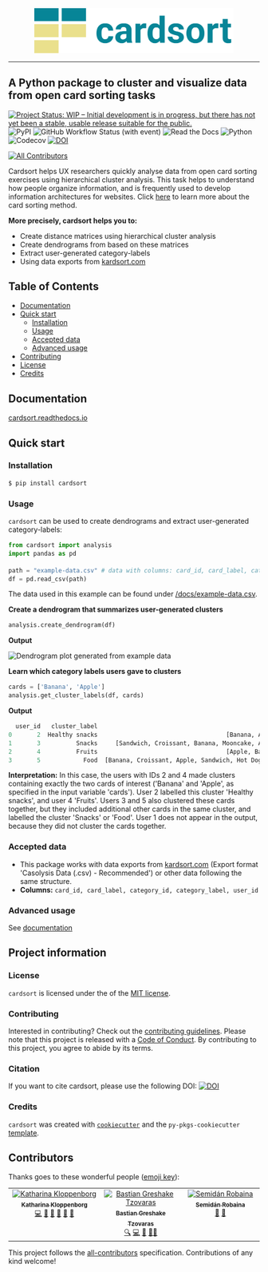 <div align="center">
<img src="https://raw.githubusercontent.com/katoss/cardsort/main/logo.png" width="400">
</div>
<hr>

## A Python package to cluster and visualize data from open card sorting tasks

[![Project Status: WIP – Initial development is in progress, but there has not yet been a stable, usable release suitable for the public.](https://www.repostatus.org/badges/latest/wip.svg)](https://www.repostatus.org/#wip)
![PyPI](https://img.shields.io/pypi/v/cardsort)
![GitHub Workflow Status (with event)](https://img.shields.io/github/actions/workflow/status/katoss/cardsort/CI.yml)
![Read the Docs](https://img.shields.io/readthedocs/cardsort)
![Python](https://img.shields.io/badge/Python-3.8--3.12-green)
![Codecov](https://img.shields.io/codecov/c/github/katoss/cardsort)
[![DOI](https://zenodo.org/badge/614836750.svg)](https://zenodo.org/badge/latestdoi/614836750)
<br>
<!-- ALL-CONTRIBUTORS-BADGE:START - Do not remove or modify this section -->
[![All Contributors](https://img.shields.io/badge/all_contributors-3-orange.svg?style=flat-square)](#contributors-)
<!-- ALL-CONTRIBUTORS-BADGE:END -->


Cardsort helps UX researchers quickly analyse data from open card sorting exercises using hierarchical cluster analysis. This task helps to understand how people organize information, and is frequently used to develop information architectures for websites. Click [here](https://www.nngroup.com/articles/card-sorting-definition/) to learn more about the card sorting method.

__More precisely, cardsort helps you to:__
* Create distance matrices using hierarchical cluster analysis
* Create dendrograms from based on these matrices
* Extract user-generated category-labels
* Using data exports from [kardsort.com](https://kardsort.com/)

## Table of Contents

- [Documentation](#documentation)
- [Quick start](#quick-start)
  - [Installation](#installation)
  - [Usage](#usage)
  - [Accepted data](#accepted-data)
  - [Advanced usage](#advanced-usage)
- [Contributing](#contributing)
- [License](#license)
- [Credits](#credits)

## Documentation
[cardsort.readthedocs.io](https://cardsort.readthedocs.io)

## Quick start
### Installation

```bash
$ pip install cardsort
```

### Usage

`cardsort` can be used to create dendrograms and extract user-generated category-labels:

```python
from cardsort import analysis
import pandas as pd

path = "example-data.csv" # data with columns: card_id, card_label, category_id, category_label, user_id
df = pd.read_csv(path) 
```

The data used in this example can be found under [/docs/example-data.csv](https://github.com/katoss/cardsort/blob/main/docs/example-data.csv).

__Create a dendrogram that summarizes user-generated clusters__
```python
analysis.create_dendrogram(df)
```

__Output__

![Dendrogram plot generated from example data](https://github.com/katoss/cardsort/blob/main/docs/dendrogram.png?raw=true)

__Learn which category labels users gave to clusters__
```python
cards = ['Banana', 'Apple']
analysis.get_cluster_labels(df, cards)
```
__Output__
```python
  user_id   cluster_label                                              cards
0       2  Healthy snacks                                    [Banana, Apple]
1       3          Snacks     [Sandwich, Croissant, Banana, Mooncake, Apple]
2       4          Fruits                                    [Apple, Banana]
3       5            Food  [Banana, Croissant, Apple, Sandwich, Hot Dog, ...
```
__Interpretation:__ In this case, the users with IDs 2 and 4 made clusters containing exactly the two cards of interest ('Banana' and 'Apple', as specified in the input variable 'cards'). User 2 labelled this cluster 'Healthy snacks', and user 4 'Fruits'. Users 3 and 5 also clustered these cards together, but they included additional other cards in the same cluster, and labelled the cluster 'Snacks' or 'Food'. User 1 does not appear in the output, because they did not cluster the cards together.

### Accepted data
* This package works with data exports from [kardsort.com](https://kardsort.com/) (Export format 'Casolysis Data (.csv) - Recommended') or other data following the same structure.
* __Columns:__ ```card_id, card_label, category_id, category_label, user_id```

### Advanced usage
See [documentation](https://cardsort.readthedocs.io)

## Project information
### License

`cardsort` is licensed under the of the [MIT license](https://github.com/katoss/cardsort/blob/documentation/LICENSE).

### Contributing

Interested in contributing? Check out the [contributing guidelines](https://cardsort.readthedocs.io/en/latest/contributing.html). Please note that this project is released with a [Code of Conduct](https://github.com/katoss/cardsort/blob/main/CONDUCT.md). By contributing to this project, you agree to abide by its terms.

### Citation

If you want to cite cardsort, please use the following DOI: [![DOI](https://zenodo.org/badge/614836750.svg)](https://zenodo.org/badge/latestdoi/614836750)

### Credits

`cardsort` was created with [`cookiecutter`](https://cookiecutter.readthedocs.io/en/latest/) and the `py-pkgs-cookiecutter` [template](https://github.com/py-pkgs/py-pkgs-cookiecutter).

## Contributors

Thanks goes to these wonderful people ([emoji key](https://allcontributors.org/docs/en/emoji-key)):
<!-- ALL-CONTRIBUTORS-LIST:START - Do not remove or modify this section -->
<!-- prettier-ignore-start -->
<!-- markdownlint-disable -->
<table>
  <tbody>
    <tr>
      <td align="center" valign="top" width="14.28%"><a href="https://github.com/katoss"><img src="https://avatars.githubusercontent.com/u/23122159?v=4?s=100" width="100px;" alt="Katharina Kloppenborg"/><br /><sub><b>Katharina Kloppenborg</b></sub></a><br /><a href="https://github.com/katoss/cardsort/commits?author=katoss" title="Code">💻</a> <a href="#ideas-katoss" title="Ideas, Planning, & Feedback">🤔</a> <a href="https://github.com/katoss/cardsort/commits?author=katoss" title="Documentation">📖</a> <a href="#design-katoss" title="Design">🎨</a> <a href="#projectManagement-katoss" title="Project Management">📆</a> <a href="#research-katoss" title="Research">🔬</a></td>
      <td align="center" valign="top" width="14.28%"><a href="https://tzovar.as"><img src="https://avatars.githubusercontent.com/u/674899?v=4?s=100" width="100px;" alt="Bastian Greshake Tzovaras"/><br /><sub><b>Bastian Greshake Tzovaras</b></sub></a><br /><a href="#fundingFinding-gedankenstuecke" title="Funding Finding">🔍</a> <a href="https://github.com/katoss/cardsort/commits?author=gedankenstuecke" title="Code">💻</a> <a href="#ideas-gedankenstuecke" title="Ideas, Planning, & Feedback">🤔</a> <a href="#mentoring-gedankenstuecke" title="Mentoring">🧑‍🏫</a></td>
      <td align="center" valign="top" width="14.28%"><a href="https://www.linkedin.com/in/semidan-robaina/"><img src="https://avatars.githubusercontent.com/u/21340147?v=4?s=100" width="100px;" alt="Semidán Robaina"/><br /><sub><b>Semidán Robaina</b></sub></a><br /><a href="https://github.com/katoss/cardsort/pulls?q=is%3Apr+reviewed-by%3ARobaina" title="Reviewed Pull Requests">👀</a> <a href="#ideas-Robaina" title="Ideas, Planning, & Feedback">🤔</a></td>
    </tr>
  </tbody>
</table>

<!-- markdownlint-restore -->
<!-- prettier-ignore-end -->

<!-- ALL-CONTRIBUTORS-LIST:END -->

<!-- ALL-CONTRIBUTORS-LIST:START - Do not remove or modify this section -->
<!-- prettier-ignore-start -->
<!-- markdownlint-disable -->

<!-- markdownlint-restore -->
<!-- prettier-ignore-end -->

<!-- ALL-CONTRIBUTORS-LIST:END -->

This project follows the [all-contributors](https://github.com/all-contributors/all-contributors) specification. Contributions of any kind welcome!
